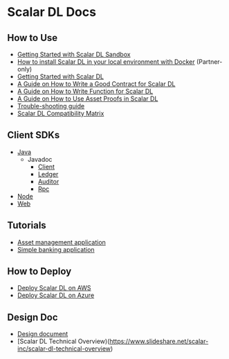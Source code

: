 # Scalar DL Docs

## How to Use
* [Getting Started with Scalar DL Sandbox](sandbox.md)
* [How to install Scalar DL in your local environment with Docker](installation-with-docker.md) (Partner-only)
* [Getting Started with Scalar DL](getting-started.md)
* [A Guide on How to Write a Good Contract for Scalar DL](how-to-write-contract.md)
* [A Guide on How to Write Function for Scalar DL](how-to-write-function.md)
* [A Guide on How to Use Asset Proofs in Scalar DL](how-to-use-proof.md)
* [Trouble-shooting guide](trouble-shooting-guide.md)
* [Scalar DL Compatibility Matrix](compatibility.md)

## Client SDKs
* [Java](https://github.com/scalar-labs/scalardl-java-client-sdk)
  * Javadoc
    * [Client](https://scalar-labs.github.io/scalardl/javadoc/latest/client/)
    * [Ledger](https://scalar-labs.github.io/scalardl/javadoc/latest/ledger/)
    * [Auditor](https://scalar-labs.github.io/scalardl/javadoc/latest/auditor/)
    * [Rpc](https://scalar-labs.github.io/scalardl/javadoc/latest/rpc/)
* [Node](https://github.com/scalar-labs/scalardl-node-client-sdk)
* [Web](https://github.com/scalar-labs/scalardl-web-client-sdk)

## Tutorials
* [Asset management application](https://github.com/scalar-labs/getting-started-with-scalardl)
* [Simple banking application](applications/simple-bank-account/README.md)

## How to Deploy
* [Deploy Scalar DL on AWS](https://github.com/scalar-labs/scalar-kubernetes/blob/master/docs/ManualDeploymentGuideScalarDLOnAWS.md)
* [Deploy Scalar DL on Azure](https://github.com/scalar-labs/scalar-kubernetes/blob/master/docs/ManualDeploymentGuideScalarDLOnAzure.md)

## Design Doc
* [Design document](design.md)
* [Scalar DL Technical Overview)(https://www.slideshare.net/scalar-inc/scalar-dl-technical-overview)

